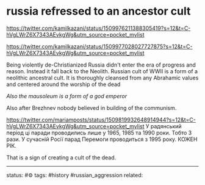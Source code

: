 # russia refressed to an ancestor cult
https://twitter.com/kamilkazani/status/1509976211388305419?s=12&t=C-hVgLWrZ6X7343AEvkgWg&utm_source=pocket_mylist

https://twitter.com/kamilkazani/status/1509977028027727875?s=12&t=C-hVgLWrZ6X7343AEvkgWg&utm_source=pocket_mylist

Being violently de-Christianized Russia didn't enter the era of progress and reason. Instead it fall back to the Neolith. Russian cult of WWII is a form of a neolithic ancestral cult. It is thoroughly cleansed from any Abrahamic values and centered around the worship of the dead

*Also the mausoleum is a form of a god emperor*

Also after Brezhnev nobody believed in building of the communism.


https://twitter.com/mariamposts/status/1509819932648914944?s=12&t=C-hVgLWrZ6X7343AEvkgWg&utm_source=pocket_mylist
У радянський період ці паради проводились лише у 1965, 1985 та 1990 роки. Тобто 3 рази. У сучасній Росії парад Перемоги проводиться з 1995 року. КОЖЕН РІК.

That is a sign of creating a cult of the dead.

---
status: #⚙️ 
tags: #history #russian_aggression 
related: 